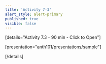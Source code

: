 ```yaml
---
title: 'Activity 7-3'
alert_style: alert-primary
published: true
visible: false
---
```


<!-- Title of the toggle goes between quotation marks. -->
[details="Activity 7.3 - 90 min - Click to Open"]

<!-- Enter content and instructions here. -->

[presentation="anth101/presentations/sample"]

[/details]  
